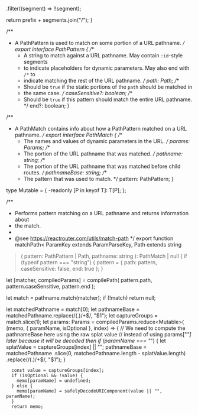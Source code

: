  .filter((segment) => !!segment);

  return prefix + segments.join("/");
}

/**
 * A PathPattern is used to match on some portion of a URL pathname.
 */
export interface PathPattern<Path extends string = string> {
  /**
   * A string to match against a URL pathname. May contain `:id`-style segments
   * to indicate placeholders for dynamic parameters. May also end with `/*` to
   * indicate matching the rest of the URL pathname.
   */
  path: Path;
  /**
   * Should be `true` if the static portions of the `path` should be matched in
   * the same case.
   */
  caseSensitive?: boolean;
  /**
   * Should be `true` if this pattern should match the entire URL pathname.
   */
  end?: boolean;
}

/**
 * A PathMatch contains info about how a PathPattern matched on a URL pathname.
 */
export interface PathMatch<ParamKey extends string = string> {
  /**
   * The names and values of dynamic parameters in the URL.
   */
  params: Params<ParamKey>;
  /**
   * The portion of the URL pathname that was matched.
   */
  pathname: string;
  /**
   * The portion of the URL pathname that was matched before child routes.
   */
  pathnameBase: string;
  /**
   * The pattern that was used to match.
   */
  pattern: PathPattern;
}

type Mutable<T> = {
  -readonly [P in keyof T]: T[P];
};

/**
 * Performs pattern matching on a URL pathname and returns information about
 * the match.
 *
 * @see https://reactrouter.com/utils/match-path
 */
export function matchPath<
  ParamKey extends ParamParseKey<Path>,
  Path extends string
>(
  pattern: PathPattern<Path> | Path,
  pathname: string
): PathMatch<ParamKey> | null {
  if (typeof pattern === "string") {
    pattern = { path: pattern, caseSensitive: false, end: true };
  }

  let [matcher, compiledParams] = compilePath(
    pattern.path,
    pattern.caseSensitive,
    pattern.end
  );

  let match = pathname.match(matcher);
  if (!match) return null;

  let matchedPathname = match[0];
  let pathnameBase = matchedPathname.replace(/(.)\/+$/, "$1");
  let captureGroups = match.slice(1);
  let params: Params = compiledParams.reduce<Mutable<Params>>(
    (memo, { paramName, isOptional }, index) => {
      // We need to compute the pathnameBase here using the raw splat value
      // instead of using params["*"] later because it will be decoded then
      if (paramName === "*") {
        let splatValue = captureGroups[index] || "";
        pathnameBase = matchedPathname
          .slice(0, matchedPathname.length - splatValue.length)
          .replace(/(.)\/+$/, "$1");
      }

      const value = captureGroups[index];
      if (isOptional && !value) {
        memo[paramName] = undefined;
      } else {
        memo[paramName] = safelyDecodeURIComponent(value || "", paramName);
      }
      return memo;